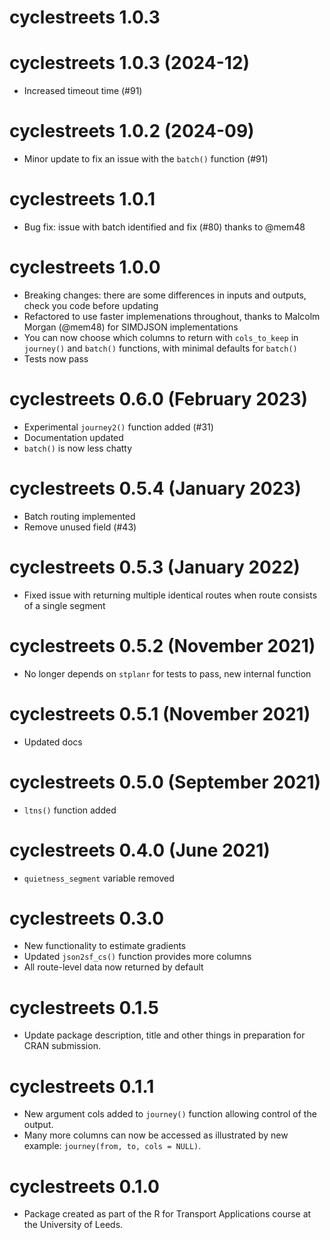 # cyclestreets 1.0.3

# cyclestreets 1.0.3 (2024-12)

* Increased timeout time (#91)


# cyclestreets 1.0.2 (2024-09)

* Minor update to fix an issue with the `batch()` function (#91)

# cyclestreets 1.0.1

* Bug fix: issue with batch identified and fix (#80) thanks to @mem48

# cyclestreets 1.0.0

* Breaking changes: there are some differences in inputs and outputs, check you code before updating
* Refactored to use faster implemenations throughout, thanks to Malcolm Morgan (@mem48) for SIMDJSON implementations
* You can now choose which columns to return with `cols_to_keep` in `journey()` and `batch()` functions, with minimal defaults for `batch()`
* Tests now pass

# cyclestreets 0.6.0 (February 2023)

* Experimental `journey2()` function added (#31)
* Documentation updated
* `batch()` is now less chatty

# cyclestreets 0.5.4 (January 2023)

* Batch routing implemented
* Remove unused field (#43)

# cyclestreets 0.5.3 (January 2022)

* Fixed issue with returning multiple identical routes when route consists of a single segment

# cyclestreets 0.5.2 (November 2021)

* No longer depends on `stplanr` for tests to pass, new internal function

# cyclestreets 0.5.1 (November 2021)

* Updated docs

# cyclestreets 0.5.0 (September 2021)

* `ltns()` function added

# cyclestreets 0.4.0 (June 2021)

* `quietness_segment` variable removed

# cyclestreets 0.3.0

* New functionality to estimate gradients
* Updated `json2sf_cs()` function provides more columns
* All route-level data now returned by default 

# cyclestreets 0.1.5

* Update package description, title and other things in preparation for CRAN submission.

# cyclestreets 0.1.1

* New argument cols added to `journey()` function allowing control of the output.
* Many more columns can now be accessed as illustrated by new example: `journey(from, to, cols = NULL)`.

# cyclestreets 0.1.0

* Package created as part of the R for Transport Applications course at the University of Leeds.
